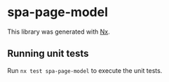 # spa-page-model

This library was generated with [Nx](https://nx.dev).

## Running unit tests

Run `nx test spa-page-model` to execute the unit tests.
